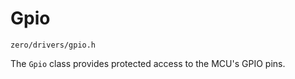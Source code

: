 # Gpio
```zero/drivers/gpio.h```

The ```Gpio``` class provides protected access to the MCU's GPIO pins.

